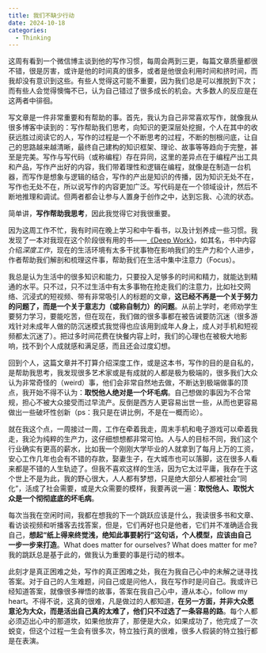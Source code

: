 ```yaml
---
title: 我们不缺少行动
date: 2024-10-18
categories:
  - Thinking
---
```

这周有看到一个微信博主谈到他的写作习惯，每周会两到三更，每篇文章质量都很不错，很是厉害，或许是他的时间真的很多，或者是他很会利用时间和挤时间，而我却没有意识到这些。有些人觉得这可能不重要，因为我们总是可以推脱到下次；而有些人会觉得懊悔不已，认为自己错过了很多成长的机会。大多数人的反应是在这两者中徘徊。

写文章是一件非常重要和有帮助的事。首先，我认为自己非常喜欢写作，就像我从很多博客中读到的：写作帮助我们思考，向知识的更深层处挖掘，个人在其中的收获远胜过阅读它的人，写作的过程是一个不断思考的过程，不断的刨根问底，让自己的思路越来越清晰，最终自己建构的知识框架、理论、故事等等趋向于完整，甚至是完美。写作与写代码（或称编程）存在异同，这里的差异点在于编程产出工具和产品，写作产出好的内容，我们带着理性和逻辑在编程，就像是在制造一台机器，而写作是想象与逻辑的结合，写作的产出是知识的传播，因为知识无处不在，写作也无处不在，所以说写作的内容更加广泛。写代码是在一个领域设计，然后不断地推理和调试。但两者都会让参与人置身于创作之中，达到忘我、心流的状态。

简单讲，**写作帮助我思考**，因此我觉得它对我很重要。

因为这周工作不忙，我有时间在晚上学习和中午看书，以及计划养成一些习惯。我发现了一本对我现在这个阶段很有用的书——[《Deep Work》](https://www.goodreads.com/book/show/25744928-deep-work)，如其名，书中内容介绍*深度工作*，现在的生活环境有太多干扰事物在影响我们的生产力和个人进步，作者帮助我们解剖和梳理这件事，帮助我们在生活中集中注意力（Focus）。

我总是认为生活中的很多知识和能力，只要投入足够多的时间和精力，就能达到精通的水平。只不过，只不过生活中有太多事物在抢走我们的注意力，比如社交网络、沉浸式的短视频、带有非常吸引人的标题的文章，**这已经不再是一个关于努力的问题了，而是一个关于意志力（或称自制力）的问题**。从前上学时，老师劝学生要努力学习，要能吃苦，但在现在，我们做的很多事都在被告诫要防沉迷（很多游戏针对未成年人做的防沉迷模式我觉得也应该用到成年人身上，成人对手机和短视频都太沉迷了）。把过多时间花费在快餐内容上时，我们的心理也在被极大地影响，找不到个人成就感和满足感，而且还会过度幻想。

回到个人，这篇文章并不打算介绍深度工作，或是这本书，写作的目的是自私的，是帮助我思考，我发现很多艺术家或是有成就的人都是极为极端的，很多我们大众认为非常奇怪的（weird）事，他们会非常自然地去做，不断达到极端做事的顶点，我开始不得不认为：**取悦他人绝对是一个坏毛病**。自己想做的事因为不合常规，担心不被大众接受而过早流产。反倒是西方人更容易出世一些，从而也更容易做出一些破坏性创新（ps：我只是在讲比例，不是在一概而论）。

就在我这个点，一周接过一周，工作在牵着我走，周末手机和电子游戏可以牵着我走，我沦为纯粹的生产力，这仔细想想都非常可怕。人与人的目标不同，我们这个行业确实有更高的薪水，比如我一个刚刚大学毕业的人就拿到了每月上万的工资，安心工作几年也会有不错的存款，娶妻生子，在大城市也可以落脚，这在很多人看来都是不错的人生轨迹了。但我不喜欢这样的生活，因为它太过平庸，我存在于这个世上不是为此，我的野心很大，人人都有梦想，只是绝大部分人都被社会“同化”，活成了社会需要，或是大众需要的模样，我要再说一遍：**取悦他人、取悦大众是一个彻彻底底的坏毛病**。

每次当我在空闲时间，我都在想我的下一个跳跃应该是什么，我读很多书和文章、看访谈视频和听播客去找答案，但是，它们再好也只是他者，它们并不准确适合我自己，**想起“纸上得来终觉浅，绝知此事要躬行”这句话，个人模型，应该由自己一步一步来打造**。What does matter for ourselves? What does matter for me? 我的跳跃总是基于此的，做我认为重要的事是行动的根本。

此刻才是真正困难之处，写作的真正困难之处，我在为我自己心中的未解之谜寻找答案。对于自己的人生难题，问自己或是问他人，我在写作时是问自己。我或许已经知道答案，就像很多禅悟的故事，答案在我自己心中，遵从本心，follow my heart。不得不说，这真的很难，凡是做过的人都知道，**在另一方面，并非大众愿意沦为大众，而是活出自己真的太难了，他们只不过选了一条容易的路**。每个人都必须迈出心中的那道坎，如果他放弃了，那便是大众，如果成功了，他完成了一次蜕变，但这个过程一生会有很多次，特立独行真的很难，很多人假装的特立独行都是在表演。